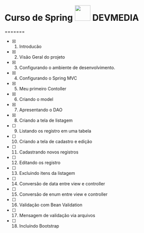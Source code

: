 
# Curso de Spring  <img src="https://www.devmedia.com.br/favicon.png?w=112" height="50"> DEVMEDIA
=======
- [X] 1. Introducão
- [X] 2. Visão Geral do projeto
- [X] 3. Configurando o ambiente de desenvolvimento. 
- [X] 4. Configurando o Spring MVC
- [X] 5. Meu primeiro Contoller
- [X] 6. Criando o model
- [X] 7. Apresentando o DAO
- [x] 8. Criando a tela de listagem
- [ ] 9. Listando os registro em uma tabela 
- [ ] 10. Criando a tela de cadastro e edição
- [ ] 11. Cadastrando novos registros
- [ ] 12. Editando os registro
- [ ] 13. Excluindo itens da listagem
- [ ] 14. Conversão de data entre view e controller
- [ ] 15. Conversão de enum entre view e controller
- [ ] 16. Validação com Bean Validation
- [ ] 17. Mensagem de validação via arquivos
- [ ] 18. Incluíndo Bootstrap